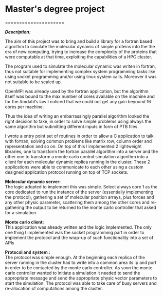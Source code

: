 # Master's degree project
=====================

***Description:***  

The aim of this project was to bring and build a library for a fortran based algorithm to simulate the molecular dynamic of simple proteins into the the era of new computing, trying to increase the complexity of the proteins that were computable at that time, exploiting the capabilities of a HPC cluster.  

The program used to simulate the molecular dynamic was writen in fortran, thus not suitable for implementing complex system programming tasks like using socket programming and/or using linux system calls. Moreover it was not suitable to be scaled up.  

OpenMPI was already used by the fortran application, but the algorithm itself was bound to the max number of cores available on the machine and for the Amdahl's law I noticed that we could not get any gain beyound 16 cores per machine.  

Thus the idea of writing an embarrassingly parallel algorithm looked the right decision to take, in order to solve simple problems using always the same algorithm but submitting different inputs in form of PTB files.    

I wrote a entry point set of routines in order to allow a C application to talk with fortran, solving common problems like matrix row, column order and representation and so on. On top of this I implemented 2 lightweight libraries, one to transform the fortran parallel algorithm into a server and the other one to transform a monte carlo control simulation algorithm into a client for each molecular dynamic replica running in the cluster. These 2 applications were able to communicate to each other using a custom designed application protocol running on top of TCP sockets.  

**Molecular dynamic server:**  
The logic adopted to implement this was simple. Select always core 1 as the core dedicated to run the instance of the server (essentially implementing the protocol), gathering a set of molecular position arrays, plus forces and any other physic parameter, scattering them among the other cores and re-gathering the output to be returned to the monte carlo controller that asked for a simulation

**Monte carlo client:**    
This application was already written and the logic implemented. The only one thing I implemented was the socket programming part in order to implement the protocol and the wrap-up of such functionality into a set of APIs

**Protocol and system :**  
The protocol was simple enough. At the beginning each replica of the server running in the cluster had to write  into a common area its ip and port in order to be contacted by the monte carlo controller. As soon the monte carlo controller wanted to initiate a simulation it needed to send the appropriate message and send the appropriate physic vector parameters to start the simulation. The protocol was able to take care of busy servers and re-allocation of computations among the cluster.
